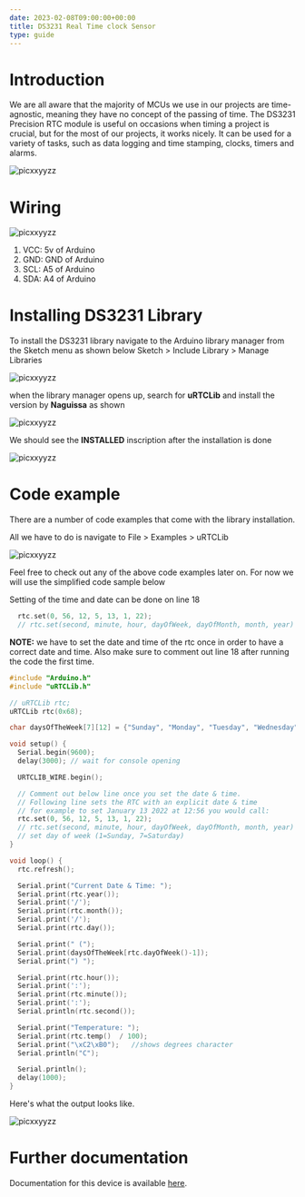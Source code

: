 ```yaml
---
date: 2023-02-08T09:00:00+00:00
title: DS3231 Real Time clock Sensor
type: guide
---
```


# Introduction

We are all aware that the majority of MCUs we use in our projects are time-agnostic, meaning they have no concept of the passing of time. The DS3231 Precision RTC module is useful on occasions when timing a project is crucial, but for the most of our projects, it works nicely. It can be used for a variety of tasks, such as data logging and time stamping, clocks, timers and alarms.

![picxxyyzz](img/pic.jpg)

# Wiring

![picxxyyzz](img/pic1.jpg)

1. VCC:	5v of Arduino
2. GND:	GND of Arduino
3. SCL:	A5 of Arduino
4. SDA:	A4 of Arduino

# Installing DS3231 Library

To install the DS3231 library navigate to the Arduino library manager from the Sketch menu as shown below
Sketch > Include Library > Manage Libraries

![picxxyyzz](img/pic2.png)

when the library manager opens up, search for **uRTCLib** and install the version by **Naguissa** as shown

![picxxyyzz](img/pic3.png)

We should see the **INSTALLED** inscription after the installation is done

![picxxyyzz](img/pic4.png)

# Code example

There are a number of code examples that come with the library installation.

All we have to do is navigate to File > Examples > uRTCLib

![picxxyyzz](img/pic5.png)

Feel free to check out any of the above code examples later on. For now we will use the simplified code sample below

Setting of the time and date can be done on line 18

```c
  rtc.set(0, 56, 12, 5, 13, 1, 22);
  // rtc.set(second, minute, hour, dayOfWeek, dayOfMonth, month, year)
```

**NOTE:** we have to set the date and time of the rtc once in order to have a correct date and time. Also make sure to comment out line 18 after running the code the first time.

```c
#include "Arduino.h"
#include "uRTCLib.h"

// uRTCLib rtc;
uRTCLib rtc(0x68);

char daysOfTheWeek[7][12] = {"Sunday", "Monday", "Tuesday", "Wednesday", "Thursday", "Friday", "Saturday"};

void setup() {
  Serial.begin(9600);
  delay(3000); // wait for console opening

  URTCLIB_WIRE.begin();

  // Comment out below line once you set the date & time.
  // Following line sets the RTC with an explicit date & time
  // for example to set January 13 2022 at 12:56 you would call:
  rtc.set(0, 56, 12, 5, 13, 1, 22);
  // rtc.set(second, minute, hour, dayOfWeek, dayOfMonth, month, year)
  // set day of week (1=Sunday, 7=Saturday)
}

void loop() {
  rtc.refresh();

  Serial.print("Current Date & Time: ");
  Serial.print(rtc.year());
  Serial.print('/');
  Serial.print(rtc.month());
  Serial.print('/');
  Serial.print(rtc.day());

  Serial.print(" (");
  Serial.print(daysOfTheWeek[rtc.dayOfWeek()-1]);
  Serial.print(") ");

  Serial.print(rtc.hour());
  Serial.print(':');
  Serial.print(rtc.minute());
  Serial.print(':');
  Serial.println(rtc.second());

  Serial.print("Temperature: ");
  Serial.print(rtc.temp()  / 100);
  Serial.print("\xC2\xB0");   //shows degrees character
  Serial.println("C");

  Serial.println();
  delay(1000);
}
```

Here's what the output looks like.

![picxxyyzz](img/pic6.png)

# Further documentation

Documentation for this device is available [here](https://lastminuteengineers.com/ds3231-rtc-arduino-tutorial/).
